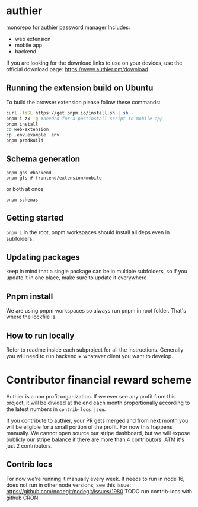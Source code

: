 # authier

monorepo for authier password manager
Includes:

- web extension
- mobile app
- backend

If you are looking for the download links to use on your devices, use the official download page: https://www.authier.pm/download

## Running the extension build on Ubuntu

To build the browser extension please follow these commands:

```bash
curl -fsSL https://get.pnpm.io/install.sh | sh -
pnpm i zx -g #needed for a postinstall script in mobile-app
pnpm install
cd web-extension
cp .env.example .env
pnpm prodBuild
```

## Schema generation

```shell
pnpm gbs #backend
pnpm gfs # frontend/extension/mobile
```

or both at once

```shell
pnpm schemas
```

## Getting started

`pnpm i` in the root, pnpm workspaces should install all deps even in subfolders.

## Updating packages

keep in mind that a single package can be in multiple subfolders, so if you update it in one place, make sure to update it everywhere

## Pnpm install

We are using pnpm workspaces so always run pnpm in root folder. That's where the lockfile is.

## How to run locally

Refer to readme inside each subproject for all the instructions. Generally you will need to run backend + whatever client you want to develop.

# Contributor financial reward scheme

Authier is a non profit organization. If we ever see any profit from this project, it will be divided at the end each month proportionally according to the latest numbers in `contrib-locs.json`.

If you contribute to authier, your PR gets merged and from next month you will be eligible for a small portion of the profit.
For now this happens manually. We cannot open source our stripe dashboard, but we will expose publicly our stripe balance if there are more than 4 contributors. ATM it's just 2 contributors.

## Contrib locs

For now we're running it manually every week.
It needs to run in node 16, does not run in other node versions, see this issue: https://github.com/nodegit/nodegit/issues/1980
TODO run contrib-locs with github CRON.
